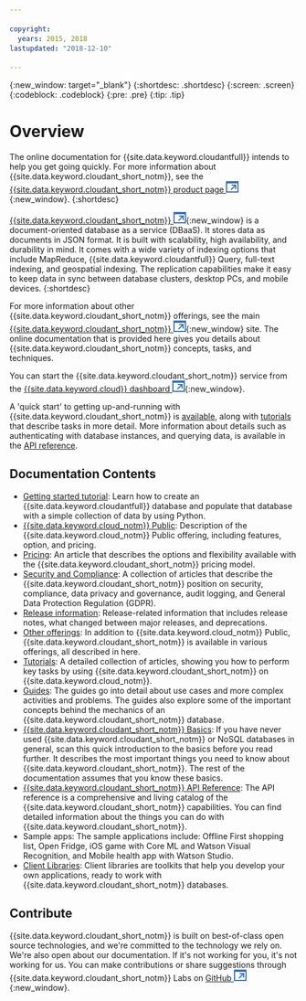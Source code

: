 ```yaml
---

copyright:
  years: 2015, 2018
lastupdated: "2018-12-10"

---
```


{:new_window: target="_blank"}
{:shortdesc: .shortdesc}
{:screen: .screen}
{:codeblock: .codeblock}
{:pre: .pre}
{:tip: .tip}

<!-- Acrolinx: 2018-06-13 -->

# Overview

The online documentation for {{site.data.keyword.cloudantfull}} intends to help you get going quickly. For more information about {{site.data.keyword.cloudant_short_notm}}, see the [{{site.data.keyword.cloudant_short_notm}} product page ![External link icon](images/launch-glyph.svg "External link icon")](http://www.ibm.com/analytics/us/en/technology/cloud-data-services/cloudant/){:new_window}.
{:shortdesc}

[{{site.data.keyword.cloudant_short_notm}} ![External link icon](images/launch-glyph.svg "External link icon")](https://www.youtube.com/watch?v=xfO3m1I3SKg&feature=youtu.be){:new_window}
is a document-oriented database as a service (DBaaS).
It stores data as documents in JSON format.
It is built with scalability,
high availability,
and durability in mind.
It comes with a wide variety of indexing options that include MapReduce,
{{site.data.keyword.cloudantfull}} Query,
full-text indexing,
and geospatial indexing.
The replication capabilities make it easy to keep data in sync between database clusters,
desktop PCs,
and mobile devices.
{:shortdesc}

For more information about other {{site.data.keyword.cloudant_short_notm}} offerings,
see the main [{{site.data.keyword.cloudant_short_notm}} ![External link icon](images/launch-glyph.svg "External link icon")](http://www.ibm.com/analytics/us/en/technology/cloud-data-services/cloudant/){:new_window} site.
The online documentation that is provided here gives you
details about {{site.data.keyword.cloudant_short_notm}} concepts,
tasks, and techniques.

You can start the {{site.data.keyword.cloudant_short_notm}} service from the [{{site.data.keyword.cloud}} dashboard ![External link icon](images/launch-glyph.svg "External link icon")](https://console.ng.bluemix.net/catalog/services/cloudant-nosql-db/){:new_window}.

A 'quick start' to getting up-and-running with {{site.data.keyword.cloudant_short_notm}}
is [available](index.html),
along with [tutorials](tutorials/create_service.html#creating-a-service-instance) that describe tasks in more detail.
More information about details such as authenticating with database instances,
and querying data,
is available in the [API reference](api/index.html).

<div id="contents"></div>

## Documentation Contents

*	[Getting started tutorial](getting-started.html#getting-started-with-cloudant): Learn how to create an {{site.data.keyword.cloudantfull}} database and populate that database with a simple collection of data by using Python.
*	[{{site.data.keyword.cloud_notm}} Public](offerings/bluemix.html#ibm-cloud-public): Description of the {{site.data.keyword.cloud_notm}} Public offering, including features, option, and pricing. 
*	[Pricing](offerings/pricing.html#pricing): An article that describes the options and flexibility available with the {{site.data.keyword.cloudant_short_notm}} pricing model. 
*	[Security and Compliance](offerings/security.html#security): A collection of articles that describe the {{site.data.keyword.cloudant_short_notm}} position on security, compliance, data privacy and governance, audit logging, and General Data Protection Regulation (GDPR).
*	[Release information](https://console.bluemix.net/docs/services/Cloudant/release_info/release_notes.html#release-notes): Release-related information that includes release notes, what changed between major releases, and deprecations. 
*	[Other offerings](offerings/bluemix_dedicated.html#ibm-cloud-dedicated): In addition to {{site.data.keyword.cloud_notm}} Public, {{site.data.keyword.cloudant_short_notm}} is available
	in various offerings,
	all described in here.
* [Tutorials](tutorials/create_service.html#creating-a-service-instance): A detailed collection of articles,
  showing you how to perform key tasks by using {{site.data.keyword.cloudant_short_notm}} on {{site.data.keyword.cloud_notm}}.
*	[Guides](guides/acurl.html#authorized-curl-acurl-): The guides go into detail about
	use cases and more complex activities and problems.
	The guides also explore some of the important concepts behind the mechanics of an {{site.data.keyword.cloudant_short_notm}} database.
*	[{{site.data.keyword.cloudant_short_notm}} Basics](basics/index.html): If you have never 		used {{site.data.keyword.cloudant_short_notm}} or NoSQL databases in general,
	scan this quick introduction to the basics before you read further.
	It describes the most important things you need to know about {{site.data.keyword.cloudant_short_notm}}.
	The rest of the documentation assumes that you know these basics.
*	[{{site.data.keyword.cloudant_short_notm}} API Reference](api/index.html): The API reference is a
	comprehensive and living catalog of the {{site.data.keyword.cloudant_short_notm}} capabilities.
	You can find detailed information about the things you can do with {{site.data.keyword.cloudant_short_notm}}.
*	Sample apps: The sample applications include: Offline First shopping list, Open Fridge, iOS game with Core ML and Watson Visual Recognition, and Mobile health app with Watson Studio. 
*	[Client Libraries](libraries/index.html): Client libraries are toolkits that
	help you develop your own applications,
	ready to work with {{site.data.keyword.cloudant_short_notm}} databases.


## Contribute

{{site.data.keyword.cloudant_short_notm}} is built on best-of-class open source technologies,
and we're committed to the technology we rely on.
We're also open about our documentation.
If it's not working for you,
it's not working for us.
You can make contributions or share suggestions through
{{site.data.keyword.cloudant_short_notm}} Labs on [GitHub ![External link icon](images/launch-glyph.svg "External link icon")](https://github.com/cloudant-labs/slate){:new_window}.
